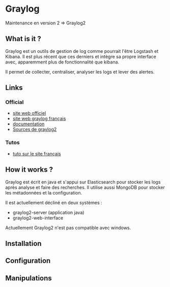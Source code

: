 Graylog
==============================

Maintenance en version 2 => Graylog2

What is it ?
-----------------------------

Graylog est un outils de gestion de log comme pourrait l'être Logstash et Kibana.
Il est plus récent que ces derniers et intègre sa propre interface avec, apparemment plus de fonctionnalité que kibana.

Il permet de collecter, centraliser, analyser les logs et lever des alertes.


Links
-----------------------------

### Official

* [site web officiel](https://www.graylog.org/)
* [site web graylog français](http://www.graylog.fr/)
* [documentation](http://docs.graylog.org/)
* [Sources de graylog2](https://github.com/Graylog2)

### Tutos

* [tuto sur le site français](http://www.graylog.fr/category/tutoriel/)

How it works ?
-----------------------------

Graylog est écrit en java et s'appui sur Elasticsearch pour stocker les logs après analyse et faire des recherches.
Il utilise aussi MongoDB pour stocker les métadonnées et la configuration.

Il est actuellement décliné en deux systèmes :

* graylog2-server (application java)
* graylog2-web-interface

Actuellement Graylog2 n'est pas compatible avec windows.

Installation
-----------------------------

Configuration
-----------------------------

Manipulations
-----------------------------

